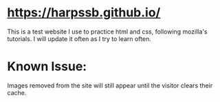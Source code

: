# https://harpssb.github.io/
This is a test website I use to practice html and css, following mozilla's tutorials.
I will update it often as I try to learn often.
# Known Issue:
Images removed from the site will still appear until the visitor clears their cache.
